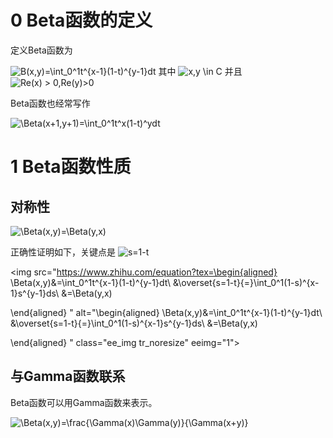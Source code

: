 # 0 Beta函数的定义



定义Beta函数为

<img src="https://www.zhihu.com/equation?tex=B(x,y)=\int_0^1t^{x-1}(1-t)^{y-1}dt
" alt="B(x,y)=\int_0^1t^{x-1}(1-t)^{y-1}dt
" class="ee_img tr_noresize" eeimg="1">
其中 <img src="https://www.zhihu.com/equation?tex=x,y \in C" alt="x,y \in C" class="ee_img tr_noresize" eeimg="1"> 并且 <img src="https://www.zhihu.com/equation?tex=Re(x) > 0,Re(y)>0" alt="Re(x) > 0,Re(y)>0" class="ee_img tr_noresize" eeimg="1"> 



Beta函数也经常写作

<img src="https://www.zhihu.com/equation?tex=\Beta(x+1,y+1)=\int_0^1t^x(1-t)^ydt
" alt="\Beta(x+1,y+1)=\int_0^1t^x(1-t)^ydt
" class="ee_img tr_noresize" eeimg="1">




# 1 Beta函数性质



## 对称性


<img src="https://www.zhihu.com/equation?tex=\Beta(x,y)=\Beta(y,x)
" alt="\Beta(x,y)=\Beta(y,x)
" class="ee_img tr_noresize" eeimg="1">

正确性证明如下，关键点是 <img src="https://www.zhihu.com/equation?tex=s=1-t" alt="s=1-t" class="ee_img tr_noresize" eeimg="1"> 

<img src="https://www.zhihu.com/equation?tex=\begin{aligned}
\Beta(x,y)&=\int_0^1t^{x-1}(1-t)^{y-1}dt\\
&\overset{s=1-t}{=}\int_0^1(1-s)^{x-1}s^{y-1}ds\\
&=\Beta(y,x)

\end{aligned}
" alt="\begin{aligned}
\Beta(x,y)&=\int_0^1t^{x-1}(1-t)^{y-1}dt\\
&\overset{s=1-t}{=}\int_0^1(1-s)^{x-1}s^{y-1}ds\\
&=\Beta(y,x)

\end{aligned}
" class="ee_img tr_noresize" eeimg="1">




## 与Gamma函数联系

Beta函数可以用Gamma函数来表示。

<img src="https://www.zhihu.com/equation?tex=\Beta(x,y)=\frac{\Gamma(x)\Gamma(y)}{\Gamma(x+y)}
" alt="\Beta(x,y)=\frac{\Gamma(x)\Gamma(y)}{\Gamma(x+y)}
" class="ee_img tr_noresize" eeimg="1">




